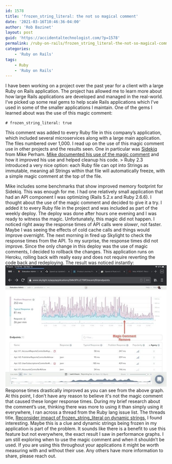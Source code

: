 ```yaml
---
id: 1578
title: 'frozen_string_literal: the not so magical comment'
date: '2021-03-16T10:46:36-04:00'
author: 'Rob Bazinet'
layout: post
guid: 'https://accidentaltechnologist.com/?p=1578'
permalink: /ruby-on-rails/frozen_string_literal-the-not-so-magical-comment/
categories:
    - 'Ruby on Rails'
tags:
    - Ruby
    - 'Ruby on Rails'
---
```


I have been working on a project over the past year for a client with a large Ruby on Rails application. The project has allowed me to learn more about how large Rails applications are developed and managed in the real-world. I’ve picked up some real gems to help scale Rails applications which I’ve used in some of the smaller applications I maintain. One of the gems I learned about was the use of this magic comment:

```
# frozen_string_literal: true
```

 This comment was added to every Ruby file in this company’s application, which included several microservices along with a large main application. The files numbered over 1,000. I read up on the use of this magic comment use in other projects and the results seen. One in particular was [Sidekiq](https://sidekiq.org/) from Mike Perham. [Mike documented his use of the magic comment](https://www.mikeperham.com/2018/02/28/ruby-optimization-with-one-magic-comment/) and how it improved his use and helped cleanup his code. > Ruby 2.3 introduced a very nice option: each Ruby file can opt into Strings as immutable, meaning all Strings within that file will automatically freeze, with a simple magic comment at the top of the file.

 Mike includes some benchmarks that show improved memory footprint for Sidekiq. This was enough for me. I had one relatively small application that had an API component I was optimizing (Rails 5.2.x and Ruby 2.6.6). I thought about the use of the magic comment and decided to give it a try. I added it to every Ruby file in the project and was included as part of the weekly deploy. The deploy was done after hours one evening and I was ready to witness the magic. Unfortunately, this magic did not happen. I noticed right away the response times of API calls were *slower*, not faster. Maybe I was seeing the effects of cold cache calls and things would improve overnight. The next morning in fired up Skylight to check the response times from the API. To my surprise, the response times did not improve. Since the only change in this deploy was the use of magic comments, I decided to rollback the changes. This application runs on Heroku, rolling back with really easy and does not require reverting the code back and redeploying. The result was noticed instantly: ![IMG 1186](/assets/img/2021/03/IMG_1186.jpg "IMG_1186.jpg") Response times drastically improved as you can see from the above graph. At this point, I don’t have any reason to believe it's not the magic comment that caused these longer response times. During my brief research about the comment’s use, thinking there was more to using it than simply using it everywhere, I ran across a thread from the Ruby lang issue list. The threads title, [Reconsider impact of frozen\_string\_literal on dynamic strings](https://bugs.ruby-lang.org/issues/16047), I found interesting. Maybe this is a clue and dynamic strings being frozen in my application is part of the problem. It sounds like there is a benefit to use this feature but not everywhere, the exact result I saw in performance graphs. I am still exploring when to use the magic comment and when it shouldn’t be used. If you are using this throughout your applications it might be worth measuring with and without their use. Any others have more information to share, please reach out.